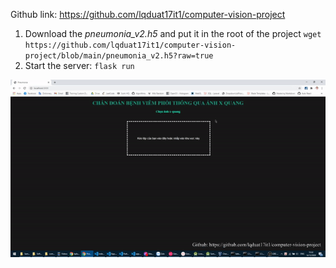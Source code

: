 Github link: https://github.com/lqduat17it1/computer-vision-project

1. Download the *pneumonia_v2.h5* and put it in the root of the project ```wget https://github.com/lqduat17it1/computer-vision-project/blob/main/pneumonia_v2.h5?raw=true```
1. Start the server: ```flask run```

![Web Demo](/images/demo.gif)